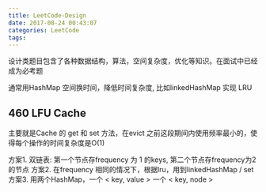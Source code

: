```yaml
---
title: LeetCode-Design
date: 2017-08-24 00:43:07
categories: LeetCode
tags:
---
```

设计类题目包含了各种数据结构，算法，空间复杂度，优化等知识。在面试中已经成为必考题

通常用HashMap 空间换时间，降低时间复杂度, 比如linkedHashMap 实现 LRU

## 460 LFU Cache
主要就是Cache 的 get 和 set 方法，在evict 之前这段期间内使用频率最小的，使得每个操作的时间复杂度是O(1)

方案1. 双链表: 第一个节点存frequency 为 1 的keys, 第二个节点存frequency为2的节点
方案2. 在frequency 相同的情况下，根据lru，用到linkedHashMap / set
方案3. 用两个HashMap，一个 &lt; key, value &gt; 一个 &lt; key, node &gt;


